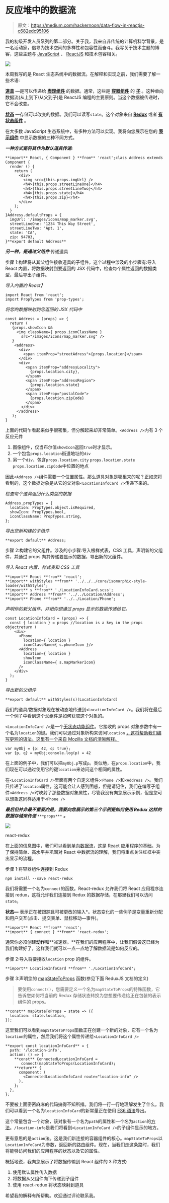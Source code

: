 # 反应堆中的数据流

> 原文：<https://medium.com/hackernoon/data-flow-in-reactjs-c682edc95106>

我的初级开发人员系列的第二部分。关于我，我来自非传统的计算机科学背景，是一名活动家，倡导为技术空间的多样性和包容性而奋斗。我写关于技术主题的博客，这些主题与 [JavaScript](https://hackernoon.com/tagged/javascript) 、 [ReactJS](https://hackernoon.com/tagged/reactjs) 和技术包容相关。

![](img/4d410a44b791d147b654a9da7a538635.png)

本周我写的是 React 生态系统中的数据流。在解释和实现之前，我们需要了解一些术语:

[**道具**](https://facebook.github.io/react-native/docs/props.html) —是可以传递给 [**表现组件**](/@dan_abramov/smart-and-dumb-components-7ca2f9a7c7d0) 的数据。通常，这些是 [**容器组件**](/@dan_abramov/smart-and-dumb-components-7ca2f9a7c7d0) 的 [**子**](http://mxstbr.blog/2017/02/react-children-deepdive/#child-components) 。这种单向数据流(从上到下/从父到子)是 ReactJS 编程的主要原则。当这个数据被传递时，它不会改变。

[**状态**](https://www.tutorialspoint.com/reactjs/reactjs_state.htm) —存储可以改变的数据。我们可以读写`state`。这个对象来自 [**Redux**](http://redux.js.org/docs/basics/UsageWithReact.html) 或者 [**有状态组件**](https://toddmotto.com/stateful-stateless-components) 。

在大多数 JavaScript 生态系统中，有多种方法可以实现。我将向您展示在您的 [**表示组件**](/@dan_abramov/smart-and-dumb-components-7ca2f9a7c7d0) 中显示数据的三种不同方式。

***一种方式是将其作为默认道具传递:***

```
**import** React, { Component } **from** 'react';class Address extends Component {
  render () {
    return (
      <div>
        <img src={this.props.imgUrl} />
        <h4>{this.props.streetLineOne}</h4>
        <h4>{this.props.streetLineTwo}</h4>
        <h4>{this.props.state}</h4>
        <h4>{this.props.zip}</h4>
      </div>
    );
  }
}Address.defaultProps = {
  imgUrl: '/images/icons/map_marker.svg',
  streetLineOne: '1234 This Way Street',
  streetLineTwo: 'Apt. 1',
  state: 'CA',
  zip: 94703,
}**export default Address**
```

***另一种，是通过父组件*** 传递道具

步骤 1:构建将从其父组件接收道具的子组件。这个过程中涉及的小步骤有:导入 React 内置，将数据映射到要返回的 JSX 代码中，检查每个属性返回的数据类型，最后导出子组件。

*导入内置的 React】*

```
import React from 'react';
import PropTypes from 'prop-types';
```

*将您的数据映射到您返回的 JSX 代码中*

```
const Address = (props) => {
  return (
   {props.showIcon && 
     <img className={ props.iconClassName }      
       src="/images/icons/map_marker.svg" />
   }
    <address>
      <div>
        <span itemProp="streetAdress">{props.location}</span>
      </div>
      <div>
         <span itemProp="addressLocality">
           {props.location.city},
         </span>
         <span itemProp="addressRegion">
           {props.location.state}
         </span>
         <span itemProp="postalCode">
           {props.location.zipCode}
         </span>
       </div>
     </address>
   );
}
```

上面的代码乍看起来似乎很密集，但分解起来却非常简单。`<Address />`内有 3 个反应元件

1.  图像组件，仅当布尔值`showIcon`返回`true`时才显示。
2.  一个包含`props.location`街道地址的`div`
3.  另一个`div`，包含`props.location.city` `props.location.state` `props.location.zipCode`中位置的地点

因此`<Address />`组件需要一个位置属性。那么道具对象是哪里来的呢？正如您将看到的，这个数据对象是从它的父对象`<LocationInfoCard />`传递下来的。

*检查每个道具返回什么类型的数据*

```
Address.propTypes = {
  location: PropTypes.object.isRequired,
  showIcon: PropTypes.bool,
  iconClassName: PropTypes.string,
};
```

*导出您新构建的子组件*

```
**export default** Address;
```

步骤 2:构建它的父组件。涉及的小步骤:导入根样式表，CSS 工具，声明新的父组件，并通过 props 向其传递要显示的数据，导出新的父组件。

*导入 React 内置、样式表和 CSS 工具*

```
**import** React **from** 'react';
**import** withStyles **from** '../../../core/isomorphic-style-loader/withStyles';
**import** s **from** './LocationInfoCard.scss';
**import** Address **from** '../../Location/Address';
**import** Phone **from** '../../Location/Phone';
```

*声明你的新父组件，并把你想通过 props 显示的数据传递给它。*

```
const LocationInfoCard = (props) => {
  const { location } = props //location is a key in the props objectreturn (
    <div>
      <Phone
        location={ location }
        iconClassName={ s.phoneIcon }/>
      <Address
        location={ location }
        showIcon
        iconClassName={ s.mapMarkerIcon} 
      />
    </div>
  );
}
```

*导出新的父组件*

```
**export default** withStyles(s)(LocationInfoCard)
```

我们的道具/数据对象现在被动态地传送到`<LocationInfoCard />`。我们将在最后一个例子中看到这个父组件是如何获取这个对象的。

`<LocationInfoCard />`是一个[无状态功能组件](https://toddmotto.com/stateful-stateless-components)。它接收的 props 对象参数中有一个名为`location`的键。我们可以通过对象析构来访问`location` [，这将帮助我们编写更短的语法。这里有一个来自 Mozilla 文档的清晰解释。](https://developer.mozilla.org/en-US/docs/Web/JavaScript/Reference/Operators/Destructuring_assignment)

```
var myObj = {p: 42, q: true};
var {p, q} = myObj;console.log(p) = 42
```

在上面的例子中，我们可以把`myObj.p`写成`p`。类似地，在`props.location`中，我们现在可以通过使用它的键`location`来访问这个相同的属性。

在`<LocationInfoCard />`里面有两个自定义组件:`<Phone />`和`<Address />`。我们只传递了`location`属性，这可能会让人感到困惑，但是请记住，我们在编写子组件`<Address />`时映射了那些数据对象属性，尽管我没有向您展示示例，但是您可以想象这同样适用于`<Phone />`

***最后但并非最不重要的是，我要向您展示的第三个示例是如何使用 Redux 这样的数据存储来传递*** `***props***` ***。***

![](img/cf70106cf3f932d33fc176c67623aab1.png)

react-redux

在上面的信息图中，我们可以看到[单向数据流](http://redux.js.org/docs/basics/DataFlow.html)，这是 React 应用程序的基础。为了保持简单、高水平并巩固对 React 中数据流的理解，我们将重点关注红框中突出显示的流程。

步骤 1:将容器组件连接到 Redux

```
npm install --save react-redux
```

我们将需要一个名为`connect`的函数。React-redux 允许我们将 React 应用程序连接到 redux，这将允许我们连接到 Redux 的数据存储，在那里我们可以访问`state`。

**状态—** 表示正在被跟踪且可被更改的输入*。状态变化的一些例子是变量重新分配和用户交互(点击、提交表单、鼠标移动—事件)。

```
**import** React **from** 'react';
**import** { connect } **from** 'react-redux';
```

通常你必须创建**动作**和**减速器。**在我们的应用程序中，让我们假设这已经为我们构建好了，这样我们就可以一点一点地了解数据流是如何反应的。

步骤 2:导入将要接收`location` prop 的组件。

```
**import** LocationInfoCard **from** './LocationInfoCard';
```

步骤 3:声明您的 [mapStateToProps](http://redux.js.org/docs/basics/UsageWithReact.html) 函数(参见下面 ReduxJS 文档的定义)

> 要使用`connect()`，您需要定义一个名为`mapStateToProps`的特殊函数，它告诉您如何将当前的 Redux 存储状态转换为您想要传递给正在包装的表示组件的 props。

```
**const** mapStateToProps = state => ({
  location: state.location,
});
```

这里我们可以看到`mapStateToProps`函数正在创建一个新的对象，它有一个名为`location`的属性，然后我们将这个属性传递给`<LocationInfoCard />`

```
**export const locationInfoCard** = {
  path: '/location-info',
  action: () => {
    **const** ConnectedLocationInfoCard =  
       connect(mapStateToProps(LocationInfoCard);
    **return** {
      component: (
        <ConnectedLocationInfoCard route="location-info" />
      ),
    };
  },
};
```

不要被上面密密麻麻的代码搞得不知所措。我们将一行一行地理解发生了什么。我们可以看到一个名为`locationInfoCard`的新常量正在使用 [ES6 语法](https://developer.mozilla.org/en-US/docs/Web/JavaScript/Reference/Statements/export)导出。

这个常量包含一个对象，该对象有一个名为`path`的属性和一个名为`action`的[方法](https://softwareengineering.stackexchange.com/questions/20909/method-vs-function-vs-procedure)。`/location-info`是我们将看到`<LocationInfoCard />`的子组件显示的地方。

更有意思的是`action`法。这是我们新连接的容器组件的核心。`mapStateToProps`以`LocationInfoCard`为参数，返回新的路由组件。现在，当我们走这条路时，我们将能够访问我们的应用程序的状态以及它的属性。

概括地说，我向您展示了将数据传输到 React 组件的 3 种方式:

1.  使用默认属性传入数据
2.  将数据从父组件向下传递到子组件
3.  使用 react-redux 将状态映射到道具

希望我的解释有所帮助。欢迎通过评论联系我。
